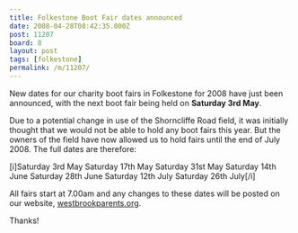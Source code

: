 ```yaml
---
title: Folkestone Boot Fair dates announced
date: 2008-04-28T08:42:35.000Z
post: 11207
board: 8
layout: post
tags: [folkestone]
permalink: /m/11207/
---
```

New dates for our charity boot fairs in Folkestone for 2008 have just been announced, with the next boot fair being held on <b>Saturday 3rd May</b>.

Due to a potential change in use of the Shorncliffe Road field, it was initially thought that we would not be able to hold any boot fairs this year. But the owners of the field have now allowed us to hold fairs until the end of July 2008. The full dates are therefore:

[i]Saturday 3rd May
Saturday 17th May
Saturday 31st May
Saturday 14th June
Saturday 28th June
Saturday 12th July
Saturday 26th July[/i]

All fairs start at 7.00am and any changes to these dates will be posted on our website, <a rel="nofollow noopener" href="http://www.westbrookparents.org">westbrookparents.org</a>.

Thanks!
